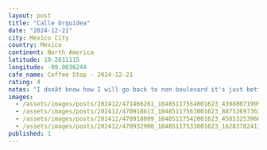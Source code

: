 ```yaml
---
layout: post
title: "Calle Orquídea"
date: "2024-12-21"
city: Mexico City
country: Mexico
continent: North America
latitude: 19.2611115
longitude: -99.0036244
cafe_name: Coffee Stop - 2024-12-21
rating: 4
notes: "I donât know how I will go back to non boulevard it's just better, quick lil stop for an americano on my walk today. #worldcoffeetour"
images:
  - /assets/images/posts/202412/471466261_18485117554001623_4398007199594558069_n_17878631421210340.jpg
  - /assets/images/posts/202412/470918613_18485117563001623_8875269736358466603_n_17934462590844870.jpg
  - /assets/images/posts/202412/470918009_18485117542001623_4585325396004175152_n_18046330037146404.jpg
  - /assets/images/posts/202412/470932900_18485117533001623_1628378241137465923_n_17994104156740724.jpg
published: 1
---
```

